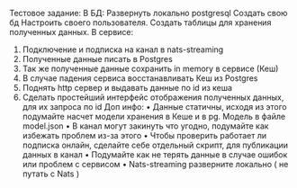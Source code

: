 Тестовое задание:
В БД:
Развернуть локально postgresql
Создать свою бд
Настроить своего пользователя.
Создать таблицы для хранения полученных данных.
В сервисе:
1. Подключение и подписка на канал в nats-streaming
2. Полученные данные писать в Postgres
3. Так же полученные данные сохранить in memory в сервисе (Кеш)
4. В случае падения сервиса восстанавливать Кеш из Postgres
5. Поднять http сервер и выдавать данные по id из кеша
6. Сделать простейший интерфейс отображения полученных данных, для
их запроса по id
Доп инфо:
• Данные статичны, исходя из этого подумайте насчет модели хранения
в Кеше и в pg. Модель в файле model.json
• В канал могут закинуть что угодно, подумайте как избежать проблем
из-за этого
• Чтобы проверить работает ли подписка онлайн, сделайте себе
отдельный скрипт, для публикации данных в канал
• Подумайте как не терять данные в случае ошибок или проблем с
сервисом
• Nats-streaming разверните локально ( не путать с Nats )
